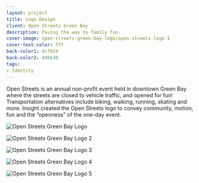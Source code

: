 ```yaml
---
layout: project
title: Logo Design
client: Open Streets Green Bay
description: Paving the way to family fun.
cover-image: open-streets-green-bay-logo/open-streets-logo-1
cover-text-color: fff
back-color1: dc7924
back-color2: 496630
tags:
- Identity
---
```


Open Streets is an annual non-profit event held in downtown Green Bay where the streets are closed to vehicle traffic, and opened for fun! Transportation alternatives include biking, walking, running, skating and more. Insight created the Open Streets logo to convey community, motion, fun and the “openness” of the one-day event.

<div class="images">

<img class="full fit" data-aos="fade-up" data-featherlight="/img/projects/open-streets-green-bay-logo/open-streets-logo.jpg" src="/img/projects/open-streets-green-bay-logo/open-streets-logo.jpg"
alt="Open Streets Green Bay Logo"
srcset="
/img/projects/open-streets-green-bay-logo/open-streets-logo-2400.jpg 2400w,
/img/projects/open-streets-green-bay-logo/open-streets-logo-1800.jpg 1800w,
/img/projects/open-streets-green-bay-logo/open-streets-logo-1200.jpg 1200w,
/img/projects/open-streets-green-bay-logo/open-streets-logo-900.jpg 900w,
/img/projects/open-streets-green-bay-logo/open-streets-logo-600.jpg 600w,
/img/projects/open-streets-green-bay-logo/open-streets-logo-400.jpg 400w" />

<img class="half first fit" data-aos="fade-up" data-featherlight="/img/projects/open-streets-green-bay-logo/open-streets-logo-2.jpg" src="/img/projects/open-streets-green-bay-logo/open-streets-logo-2.jpg"
alt="Open Streets Green Bay Logo 2"
srcset="
/img/projects/open-streets-green-bay-logo/open-streets-logo-2-2400.jpg 2400w,
/img/projects/open-streets-green-bay-logo/open-streets-logo-2-1800.jpg 1800w,
/img/projects/open-streets-green-bay-logo/open-streets-logo-2-1200.jpg 1200w,
/img/projects/open-streets-green-bay-logo/open-streets-logo-2-900.jpg 900w,
/img/projects/open-streets-green-bay-logo/open-streets-logo-2-600.jpg 600w,
/img/projects/open-streets-green-bay-logo/open-streets-logo-2-400.jpg 400w" />


<img class="half last fit" data-aos="fade-up" data-aos-delay="200" data-featherlight="/img/projects/open-streets-green-bay-logo/open-streets-logo-3.jpg" src="/img/projects/open-streets-green-bay-logo/open-streets-logo-3.jpg"
alt="Open Streets Green Bay Logo 3"
srcset="
/img/projects/open-streets-green-bay-logo/open-streets-logo-3-2400.jpg 2400w,
/img/projects/open-streets-green-bay-logo/open-streets-logo-3-1800.jpg 1800w,
/img/projects/open-streets-green-bay-logo/open-streets-logo-3-1200.jpg 1200w,
/img/projects/open-streets-green-bay-logo/open-streets-logo-3-900.jpg 900w,
/img/projects/open-streets-green-bay-logo/open-streets-logo-3-600.jpg 600w,
/img/projects/open-streets-green-bay-logo/open-streets-logo-3-400.jpg 400w" />

<img class="half first fit" data-aos="fade-up" data-featherlight="/img/projects/open-streets-green-bay-logo/open-streets-logo-4.jpg" src="/img/projects/open-streets-green-bay-logo/open-streets-logo-4.jpg"
alt="Open Streets Green Bay Logo 4"
srcset="
/img/projects/open-streets-green-bay-logo/open-streets-logo-4-2400.jpg 2400w,
/img/projects/open-streets-green-bay-logo/open-streets-logo-4-1800.jpg 1800w,
/img/projects/open-streets-green-bay-logo/open-streets-logo-4-1200.jpg 1200w,
/img/projects/open-streets-green-bay-logo/open-streets-logo-4-900.jpg 900w,
/img/projects/open-streets-green-bay-logo/open-streets-logo-4-600.jpg 600w,
/img/projects/open-streets-green-bay-logo/open-streets-logo-4-400.jpg 400w" />

<img class="half last fit" data-aos="fade-up" data-aos-delay="200" data-featherlight="/img/projects/open-streets-green-bay-logo/open-streets-logo-5.jpg" src="/img/projects/open-streets-green-bay-logo/open-streets-logo-5.jpg"
alt="Open Streets Green Bay Logo 5"
srcset="
/img/projects/open-streets-green-bay-logo/open-streets-logo-5-2400.jpg 2400w,
/img/projects/open-streets-green-bay-logo/open-streets-logo-5-1800.jpg 1800w,
/img/projects/open-streets-green-bay-logo/open-streets-logo-5-1200.jpg 1200w,
/img/projects/open-streets-green-bay-logo/open-streets-logo-5-900.jpg 900w,
/img/projects/open-streets-green-bay-logo/open-streets-logo-5-600.jpg 600w,
/img/projects/open-streets-green-bay-logo/open-streets-logo-5-400.jpg 400w" />

</div>
